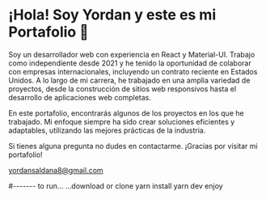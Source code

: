 # ¡Hola! Soy Yordan y este es mi Portafolio 👋

Soy un desarrollador web con experiencia en React y Material-UI. Trabajo como independiente desde 2021 y he tenido la oportunidad de colaborar con empresas internacionales, incluyendo un contrato reciente en Estados Unidos. A lo largo de mi carrera, he trabajado en una amplia variedad de proyectos, desde la construcción de sitios web responsivos hasta el desarrollo de aplicaciones web completas.

En este portafolio, encontrarás algunos de los proyectos en los que he trabajado. Mi enfoque siempre ha sido crear soluciones eficientes y adaptables, utilizando las mejores prácticas de la industria.

Si tienes alguna pregunta no dudes en contactarme. ¡Gracias por visitar mi portafolio!

yordansaldana8@gmail.com

#-------
to run...
...download or clone
yarn install
yarn dev
enjoy
